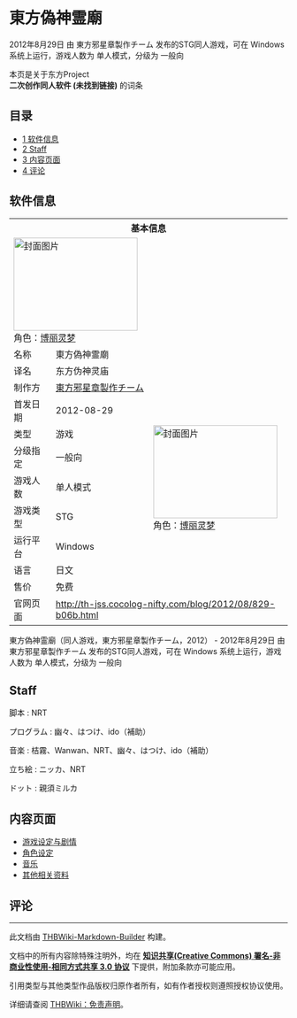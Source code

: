 # 東方偽神霊廟

<!-- source html: G:\repos\THBWiki-Markdown-Builder\THBWikiMarkdown\Temp\main\1\11\ns0%3A%E6%9D%B1%E6%96%B9%E5%81%BD%E7%A5%9E%E9%9C%8A%E5%BB%9F.html -->

2012年8月29日 由 東方邪星章製作チーム  发布的STG同人游戏，可在 Windows 系统上运行，游戏人数为 单人模式，分级为 一般向

本页是关于东方Project  
 **二次创作同人软件 (未找到链接)** 的词条

## 目录

- [1 软件信息](#软件信息)
- [2 Staff](#Staff)
- [3 内容页面](#内容页面)
- [4 评论](#评论)





## 软件信息

<table><tbody><tr><th colspan="3">基本信息</th></tr><tr><td class="cover-artwork-mobile" colspan="2"><a href="./文件-東方偽神霊廟封面.png.md" class="image" title="封面图片"><img alt="封面图片" src="https://upload.thwiki.cc/thumb/a/a0/%E6%9D%B1%E6%96%B9%E5%81%BD%E7%A5%9E%E9%9C%8A%E5%BB%9F%E5%B0%81%E9%9D%A2.png/224px-%E6%9D%B1%E6%96%B9%E5%81%BD%E7%A5%9E%E9%9C%8A%E5%BB%9F%E5%B0%81%E9%9D%A2.png" decoding="async" loading="lazy" width="224" height="168" srcset="https://upload.thwiki.cc/thumb/a/a0/%E6%9D%B1%E6%96%B9%E5%81%BD%E7%A5%9E%E9%9C%8A%E5%BB%9F%E5%B0%81%E9%9D%A2.png/336px-%E6%9D%B1%E6%96%B9%E5%81%BD%E7%A5%9E%E9%9C%8A%E5%BB%9F%E5%B0%81%E9%9D%A2.png 1.5x, https://upload.thwiki.cc/thumb/a/a0/%E6%9D%B1%E6%96%B9%E5%81%BD%E7%A5%9E%E9%9C%8A%E5%BB%9F%E5%B0%81%E9%9D%A2.png/448px-%E6%9D%B1%E6%96%B9%E5%81%BD%E7%A5%9E%E9%9C%8A%E5%BB%9F%E5%B0%81%E9%9D%A2.png 2x" data-file-width="640" data-file-height="480"></a><div class="cover-char">角色：<a href="./博丽灵梦.md" title="博丽灵梦">博丽灵梦</a></div></td>
</tr><tr><td class="label">名称</td><td colspan="2"> 東方偽神霊廟 </td></tr><tr><td class="label">译名</td><td colspan="2"> 东方伪神灵庙 </td></tr><tr><td class="label">制作方</td><td><a href="./東方邪星章製作チーム.md" title="東方邪星章製作チーム">東方邪星章製作チーム</a></td><td class="cover-artwork" rowspan="8" style="min-width:224px;"><a href="./文件-東方偽神霊廟封面.png.md" class="image" title="封面图片"><img alt="封面图片" src="https://upload.thwiki.cc/thumb/a/a0/%E6%9D%B1%E6%96%B9%E5%81%BD%E7%A5%9E%E9%9C%8A%E5%BB%9F%E5%B0%81%E9%9D%A2.png/224px-%E6%9D%B1%E6%96%B9%E5%81%BD%E7%A5%9E%E9%9C%8A%E5%BB%9F%E5%B0%81%E9%9D%A2.png" decoding="async" loading="lazy" width="224" height="168" srcset="https://upload.thwiki.cc/thumb/a/a0/%E6%9D%B1%E6%96%B9%E5%81%BD%E7%A5%9E%E9%9C%8A%E5%BB%9F%E5%B0%81%E9%9D%A2.png/336px-%E6%9D%B1%E6%96%B9%E5%81%BD%E7%A5%9E%E9%9C%8A%E5%BB%9F%E5%B0%81%E9%9D%A2.png 1.5x, https://upload.thwiki.cc/thumb/a/a0/%E6%9D%B1%E6%96%B9%E5%81%BD%E7%A5%9E%E9%9C%8A%E5%BB%9F%E5%B0%81%E9%9D%A2.png/448px-%E6%9D%B1%E6%96%B9%E5%81%BD%E7%A5%9E%E9%9C%8A%E5%BB%9F%E5%B0%81%E9%9D%A2.png 2x" data-file-width="640" data-file-height="480"></a><div class="cover-char">角色：<a href="./博丽灵梦.md" title="博丽灵梦">博丽灵梦</a></div></td>
</tr><tr><td class="label">首发日期</td><td>2012-08-29</td></tr><tr><td class="label">类型</td><td>游戏</td></tr><tr><td class="label">分级指定</td><td>一般向</td></tr><tr><td class="label">游戏人数</td><td>单人模式</td></tr><tr><td class="label">游戏类型</td><td>STG</td></tr><tr><td class="label">运行平台</td><td>Windows</td></tr><tr><td class="label">语言</td><td>日文</td></tr><tr><td class="label">售价</td><td>免费</td></tr>
<tr><td class="label">官网页面</td><td colspan="2"><a rel="nofollow" class="external free" href="http://th-jss.cocolog-nifty.com/blog/2012/08/829-b06b.html">http://th-jss.cocolog-nifty.com/blog/2012/08/829-b06b.html</a></td></tr></tbody></table>

東方偽神霊廟（同人游戏，東方邪星章製作チーム，2012） - 2012年8月29日 由 東方邪星章製作チーム  发布的STG同人游戏，可在 Windows 系统上运行，游戏人数为 单人模式，分级为 一般向

## Staff
脚本
: NRT

プログラム
: 幽々、はつけ、ido（補助）

音楽
: 桔霧、Wanwan、NRT、幽々、はつけ、ido（補助）

立ち絵
: ニッカ、NRT

ドット
: 親須ミルカ


## 内容页面
- [游戏设定与剧情](./東方偽神霊廟-设定与剧情.md)
- [角色设定](./東方偽神霊廟-角色.md)
- [音乐](./東方偽神霊廟-音乐.md)
- [其他相关资料](./東方偽神霊廟-其他相关资料.md)


## 评论




---

此文档由 [THBWiki-Markdown-Builder](https://github.com/Delsin-Yu/THBWiki-Markdown-Builder) 构建。

文档中的所有内容除特殊注明外，均在 [**知识共享(Creative Commons) 署名-非商业性使用-相同方式共享 3.0 协议**](https://creativecommons.org/licenses/by-sa/3.0/deed.zh-hans) 下提供，附加条款亦可能应用。

引用类型与其他类型作品版权归原作者所有，如有作者授权则遵照授权协议使用。

详细请查阅 [THBWiki：免责声明](https://thbwiki.cc/THBWiki:%E5%85%8D%E8%B4%A3%E5%A3%B0%E6%98%8E)。

